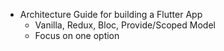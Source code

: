 - Architecture Guide for building a Flutter App 
  - Vanilla, Redux, Bloc, Provide/Scoped Model
  - Focus on one option